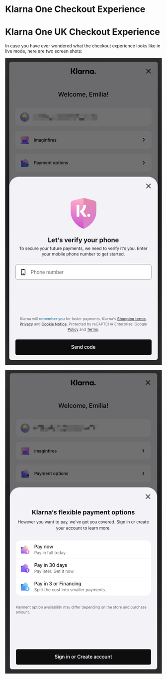 # Klarna One Checkout Experience


# Klarna One UK Checkout Experience

In case you have ever wondered what the checkout experience looks like in live mode, here are two screen shots:

![](/images/klarna-uk-1.png)

![](/images/klarna-uk-2.png)
